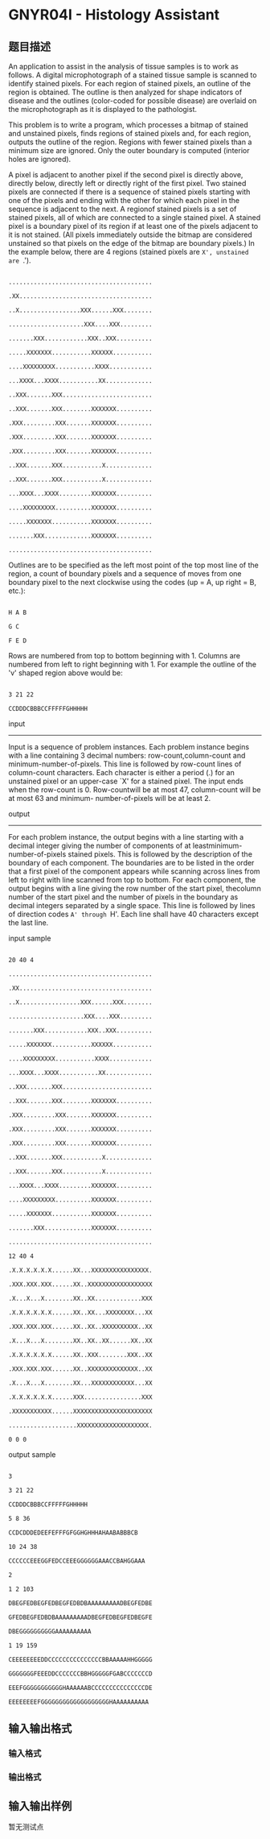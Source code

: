 # GNYR04I - Histology Assistant

## 题目描述

An application to assist in the analysis of tissue samples is to work as follows. A digital microphotograph of a stained tissue sample is scanned to identify stained pixels. For each region of stained pixels, an outline of the region is obtained. The outline is then analyzed for shape indicators of disease and the outlines (color-coded for possible disease) are overlaid on the microphotograph as it is displayed to the pathologist.

This problem is to write a program, which processes a bitmap of stained and unstained pixels, finds regions of stained pixels and, for each region, outputs the outline of the region. Regions with fewer stained pixels than a minimum size are ignored. Only the outer boundary is computed (interior holes are ignored).

A pixel is adjacent to another pixel if the second pixel is directly above, directly below, directly left or directly right of the first pixel. Two stained pixels are connected if there is a sequence of stained pixels starting with one of the pixels and ending with the other for which each pixel in the sequence is adjacent to the next. A regionof stained pixels is a set of stained pixels, all of which are connected to a single stained pixel. A stained pixel is a boundary pixel of its region if at least one of the pixels adjacent to it is not stained. (All pixels immediately outside the bitmap are considered unstained so that pixels on the edge of the bitmap are boundary pixels.) In the example below, there are 4 regions (stained pixels are `X', unstained are `.').

```

........................................

.XX.....................................

..X.................XXX......XXX........

.....................XXX....XXX.........

.......XXX............XXX..XXX..........

.....XXXXXXX...........XXXXXX...........

....XXXXXXXXX...........XXXX............

...XXXX...XXXX...........XX.............

..XXX.......XXX.........................

..XXX.......XXX........XXXXXXX..........

.XXX.........XXX.......XXXXXXX..........

.XXX.........XXX.......XXXXXXX..........

.XXX.........XXX.......XXXXXXX..........

..XXX.......XXX...........X.............

..XXX.......XXX...........X.............

...XXXX...XXXX.........XXXXXXX..........

....XXXXXXXXX..........XXXXXXX..........

.....XXXXXXX...........XXXXXXX..........

.......XXX.............XXXXXXX..........

........................................

```

Outlines are to be specified as the left most point of the top most line of the region, a count of boundary pixels and a sequence of moves from one boundary pixel to the next clockwise using the codes (up = A, up right = B, etc.):

```

H A B

G C

F E D

```

Rows are numbered from top to bottom beginning with 1. Columns are numbered from left to right beginning with 1. For example the outline of the 'v' shaped region above would be:

```

3 21 22

CCDDDCBBBCCFFFFFGHHHHH

```

input

-----

Input is a sequence of problem instances. Each problem instance begins with a line containing 3 decimal numbers: row-count,column-count and minimum-number-of-pixels. This line is followed by row-count lines of column-count characters. Each character is either a period (.) for an unstained pixel or an upper-case `X' for a stained pixel. The input ends when the row-count is 0. Row-countwill be at most 47, column-count will be at most 63 and minimum- number-of-pixels will be at least 2.

output

------

For each problem instance, the output begins with a line starting with a decimal integer giving the number of components of at leastminimum-number-of-pixels stained pixels. This is followed by the description of the boundary of each component. The boundaries are to be listed in the order that a first pixel of the component appears while scanning across lines from left to right with line scanned from top to bottom. For each component, the output begins with a line giving the row number of the start pixel, thecolumn number of the start pixel and the number of pixels in the boundary as decimal integers separated by a single space. This line is followed by lines of direction codes `A' through `H'. Each line shall have 40 characters except the last line.

input sample

```

20 40 4

........................................

.XX.....................................

..X.................XXX......XXX........

.....................XXX....XXX.........

.......XXX............XXX..XXX..........

.....XXXXXXX...........XXXXXX...........

....XXXXXXXXX...........XXXX............

...XXXX...XXXX...........XX.............

..XXX.......XXX.........................

..XXX.......XXX........XXXXXXX..........

.XXX.........XXX.......XXXXXXX..........

.XXX.........XXX.......XXXXXXX..........

.XXX.........XXX.......XXXXXXX..........

..XXX.......XXX...........X.............

..XXX.......XXX...........X.............

...XXXX...XXXX.........XXXXXXX..........

....XXXXXXXXX..........XXXXXXX..........

.....XXXXXXX...........XXXXXXX..........

.......XXX.............XXXXXXX..........

........................................

12 40 4

.X.X.X.X.X.X......XX...XXXXXXXXXXXXXXXX.

.XXX.XXX.XXX......XX..XXXXXXXXXXXXXXXXXX

.X...X...X........XX..XX.............XXX

.X.X.X.X.X.X......XX..XX...XXXXXXXX...XX

.XXX.XXX.XXX......XX..XX..XXXXXXXXXX..XX

.X...X...X........XX..XX..XX......XX..XX

.X.X.X.X.X.X......XX..XXX........XXX..XX

.XXX.XXX.XXX......XX..XXXXXXXXXXXXXX..XX

.X...X...X........XX...XXXXXXXXXXXX...XX

.X.X.X.X.X.X......XXX................XXX

.XXXXXXXXXXX......XXXXXXXXXXXXXXXXXXXXXX

...................XXXXXXXXXXXXXXXXXXXX.

0 0 0

```

output sample

```

3

3 21 22

CCDDDCBBBCCFFFFFGHHHHH

5 8 36

CCDCDDDEDEEFEFFFGFGGHGHHHAHAABABBBCB

10 24 38

CCCCCCEEEGGFEDCCEEEGGGGGGAAACCBAHGGAAA

2

1 2 103

DBEGFEDBEGFEDBEGFEDBDBAAAAAAAAADBEGFEDBE

GFEDBEGFEDBDBAAAAAAAAADBEGFEDBEGFEDBEGFE

DBEGGGGGGGGGGAAAAAAAAAA

1 19 159

CEEEEEEEEDDCCCCCCCCCCCCCCCBBAAAAAHHGGGGG

GGGGGGGFEEEDDCCCCCCCBBHGGGGGFGABCCCCCCCD

EEEFGGGGGGGGGGGHAAAAAABCCCCCCCCCCCCCCCDE

EEEEEEEEFGGGGGGGGGGGGGGGGGGGHAAAAAAAAAA

```

## 输入输出格式

### 输入格式

### 输出格式

## 输入输出样例

暂无测试点

